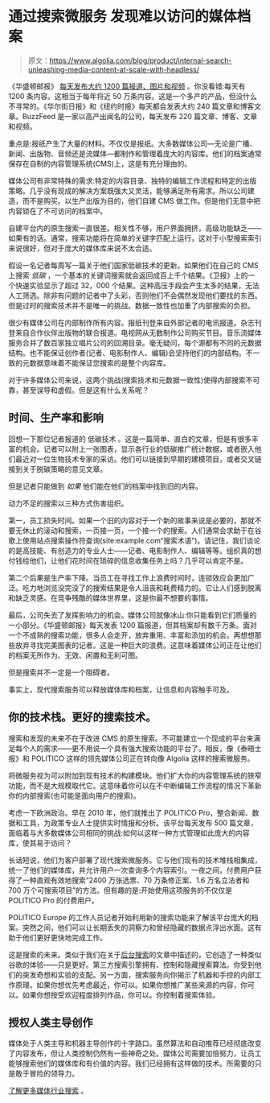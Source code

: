 # 通过搜索微服务 发现难以访问的媒体档案

> 原文：<https://www.algolia.com/blog/product/internal-search-unleashing-media-content-at-scale-with-headless/>

《华盛顿邮报》 [每天发布大约 1200 篇报道、图片和视频](https://www.theatlantic.com/technology/archive/2016/05/how-many-stories-do-newspapers-publish-per-day/483845/) 。你没看错:每天有 1200 条内容。这相当于每年将近 50 万条内容。这是一个多产的产品，但没什么不寻常的。《华尔街日报》和《纽约时报》每天都会发表大约 240 篇文章和博客文章。BuzzFeed 是一家以高产出闻名的公司，每天发布 220 篇文章、博客、文章和视频。

重点是:报纸产生了大量的材料。不仅仅是报纸。大多数媒体公司—无论是广播、新闻、出版物、音频还是流媒体—都制作和管理着庞大的内容库。他们的档案通常保存在自制的内容管理系统(CMS)上，这是有充分理由的。

媒体公司有非常特殊的需求:特定的内容目录、独特的编辑工作流程和特定的出版策略。几乎没有现成的解决方案既强大又灵活，能够满足所有需求。所以公司建造，而不是购买。以生产出版为目的，他们自建 CMS 做工作。但是他们无意中把内容锁在了不可访问的档案中。

自建平台内的原生搜索一直很差。相关性不够，用户界面拥挤，高级功能缺乏——如果有的话。通常，搜索功能将在简单的关键字匹配上运行，这对于小型搜索索引来说很好，但对于庞大的媒体库来说不太合适。

假设一名记者每周写一篇关于他们国家低碳技术的更新。如果他们在自己的 CMS 上搜索 *低碳* ，一个基本的关键词搜索就会返回成百上千个结果。《卫报》上的一个快速实验显示了超过 32，000 个结果。这种高压手段会产生太多的结果，无法人工筛选。除非有问题的记者中了头彩，否则他们不会偶然发现他们要找的东西。但是过时的搜索技术并不是唯一的挑战。数据一致性也加重了内部搜索的负担。

很少有媒体公司在内部制作所有内容。报纸刊登来自外部记者的电讯报道。杂志刊登来自合作伙伴出版物的联合报道。电视网从无数制作公司购买节目。音乐流媒体服务合并了数百家独立唱片公司的回溯目录。毫无疑问，每个源都有不同的元数据结构。也不能保证创作者(记者、电影制作人、编辑)会坚持他们的内部结构。不一致的元数据意味着不能保证您搜索的是整个内容库。

对于许多媒体公司来说，这两个挑战(搜索技术和元数据一致性)使得内部搜索不可靠，甚至误导和虚假。但是这有什么关系呢？

## [](#time-productivity-and-impact)时间、生产率和影响

回想一下那位记者报道的 低碳技术 。这是一篇简单、直白的文章，但是有很多丰富的机会。记者可以附上一张图表，显示各行业的低碳推广统计数据，或者嵌入他们最近对一位生物技术专家的采访。他们可以链接到早期的建模项目，或者交叉链接到关于脱碳策略的意见文章。

但是记者只能做到 *如果* 他们能在他们的档案中找到旧的内容。

动力不足的搜索以三种方式伤害组织。

第一，员工损失时间。如果一个旧的内容对于一个新的故事来说是必要的，那就不要无休止的滚动和搜索，一页接一页，一个接一个的搜索。人们通常会求助于在谷歌上使用站点搜索操作符查询(site:example.com“搜索术语”)。请记住，我们谈论的是高技能、有创造力的专业人士——记者、电影制作人、编辑等等。组织真的想付钱给他们，让他们花时间在琐碎的信息收集任务上吗？几乎可以肯定不是。

第二个后果是生产率下降。当员工在寻找工作上浪费时间时，连锁效应会更加广泛。吃力地浏览没完没了的搜索结果是令人沮丧和耗费精力的。它让人们感到脱离和缺乏灵感。在竞争残酷的媒体世界里，这是你最不想要的事情。

最后，公司失去了发挥影响力的机会。媒体公司就像冰山:你只能看到它们质量的一小部分。《华盛顿邮报》每天发表 1200 篇报道，但其档案却有数千万条。面对一个不成熟的搜索功能，很多人会走开，放弃重用、丰富和添加的机会。再想想那些放弃寻找完美图表的记者。这是一种巨大的浪费。这意味着媒体公司正在让他们的档案无所作为、无效、闲置和无利可图。

但是搜索并不一定是一个阻碍者。

事实上，现代搜索服务可以释放媒体库和档案，让信息和内容触手可及。

## [](#your-technology-stack-better-search-technology)你的技术栈。更好的搜索技术。

搜索和发现的未来不在于改进 CMS 的原生搜索。不可能建立一个现成的平台来满足每个人的需求——更不用说一个具有强大搜索功能的平台了。相反，像《泰晤士报》和 POLITICO 这样的领先媒体公司正在转向像 Algolia 这样的搜索微服务。

将微服务视为可以附加到现有技术的构建模块。他们扩大你的内容管理系统的狭窄功能，而不是大规模取代它。这意味着你可以在不中断编辑工作流程的情况下革新你的内部搜索(也可能是面向用户的搜索)。

考虑一下欧洲政治。早在 2010 年，他们就推出了 POLITICO Pro，整合新闻、数据和工具，为政策专业人士提供实时情报和分析。该平台每天发布 500 篇文章，面临着与大多数媒体公司相同的挑战:如何以这样一种方式管理如此庞大的内容库，使其易于访问？

长话短说，他们为客户部署了现代搜索微服务。它与他们现有的技术堆栈相集成，统一了他们的媒体库，并允许用户一次查询多个内容索引。一夜之间，付费用户获得了一种直观有效地搜索“2400 万张选票、70 万条修正案、1.6 万名立法者和 700 万个可搜索项目”的方法。但有趣的是:开始使用这项服务的不仅仅是 POLITICO Pro 的付费用户。

POLITICO Europe 的工作人员记者开始利用新的搜索功能来了解该平台庞大的档案。突然之间，他们可以让长期丢失的洞察力和曾经隐藏的数据点浮出水面。这有助于他们更好更快地完成工作。

这是搜索的未来。类似于我们在关于[后台搜索](https://www.algolia.com/blog/product/unlock-organizational-knowledge-with-searchable-company-wide-data/)的文章中描述的，它创造了一种类似谷歌的体验——只是更好。第三方搜索引擎拥有、控制和隐藏搜索算法。你受到他们的突发奇想和实验的支配。另一方面，搜索服务向你揭示了机器和手控的内部工作原理。如果你想优先考虑最近，你可以。如果你想推广某些来源的内容，你可以。如果你想按受欢迎程度排列作品，你可以。你控制着搜索体验。

## [](#empower-human-led-creation)授权人类主导创作

媒体处于人类主导和机器主导创作的十字路口。虽然算法和自动推荐已经彻底改变了内容发布，但让人类控制仍然有一些神奇之处。媒体公司需要加倍努力，让员工能够搜索他们的媒体库和有价值的内容。我们已经拥有这样做的技术。所需要的只是敢于冒险的领导力。

[了解更多媒体行业搜索](https://www.algolia.com/search-solutions/media/) 。
